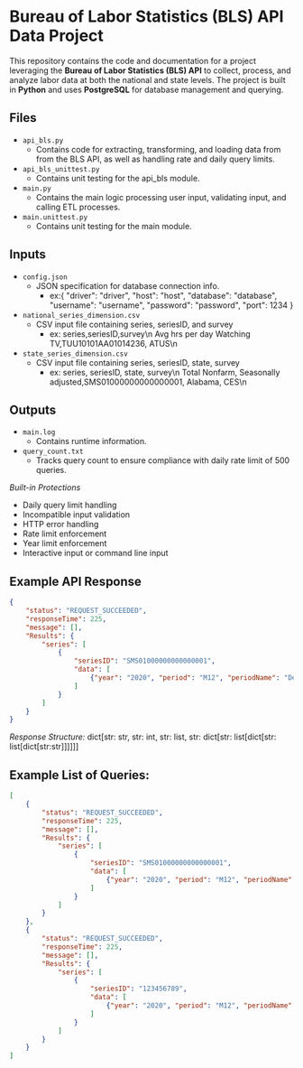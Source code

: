 # Bureau of Labor Statistics (BLS) API Data Project  

This repository contains the code and documentation for a project leveraging the **Bureau of Labor Statistics (BLS) API** to collect, process, and analyze labor data at both the national and state levels. The project is built in **Python** and uses **PostgreSQL** for database management and querying.  

## Files  
- `api_bls.py`  
    - Contains code for extracting, transforming, and loading data from
      from the BLS API, as well as handling rate and daily query limits.
- `api_bls_unittest.py`  
    - Contains unit testing for the api_bls module.
- `main.py`
    - Contains the main logic processing user input, validating input,
      and calling ETL processes.
- `main.unittest.py`
    - Contains unit testing for the main module.

## Inputs
- `config.json`
    - JSON specification for database connection info.
        - ex:{
              "driver": "driver",
              "host": "host",
              "database": "database",
              "username": "username",
              "password": "password",
              "port": 1234
              }
- `national_series_dimension.csv`
    - CSV input file containing series, seriesID, and survey
        - ex: series,seriesID,survey\n
              Avg hrs per day Watching TV,TUU10101AA01014236, ATUS\n
- `state_series_dimension.csv`
    - CSV input file containing series, seriesID, state, survey
        - ex: series, seriesID, state, survey\n
            Total Nonfarm, Seasonally adjusted,SMS01000000000000001, Alabama, CES\n

## Outputs
- `main.log`
    - Contains runtime information.
- `query_count.txt`
    - Tracks query count to ensure compliance with daily rate limit of 500 queries.

*Built-in Protections*
- Daily query limit handling
- Incompatible input validation
- HTTP error handling
- Rate limit enforcement
- Year limit enforcement
- Interactive input or command line input

## Example API Response  
```json
{
    "status": "REQUEST_SUCCEEDED",
    "responseTime": 225,
    "message": [],
    "Results": {
        "series": [
            {
                "seriesID": "SMS01000000000000001",
                "data": [
                    {"year": "2020", "period": "M12", "periodName": "December", "value": "2022.5", "footnotes": [{}]}
                ]
            }
        ]
    }
}
```
*Response Structure:* dict[str: str, str: int, str: list, str: dict[str: list[dict[str: list[dict[str:str]]]]]]

## Example List of Queries:
```json
[
    {
        "status": "REQUEST_SUCCEEDED",
        "responseTime": 225,
        "message": [],
        "Results": {
            "series": [
                {
                    "seriesID": "SMS01000000000000001",
                    "data": [
                        {"year": "2020", "period": "M12", "periodName": "December", "value": "2022.5", "footnotes": [{}]}
                    ]
                }
            ]
        }
    },
    {
        "status": "REQUEST_SUCCEEDED",
        "responseTime": 225,
        "message": [],
        "Results": {
            "series": [
                {
                    "seriesID": "123456789",
                    "data": [
                        {"year": "2020", "period": "M12", "periodName": "December", "value": "2022.5", "footnotes": [{}]}
                    ]
                }
            ]
        }
    }
]
```